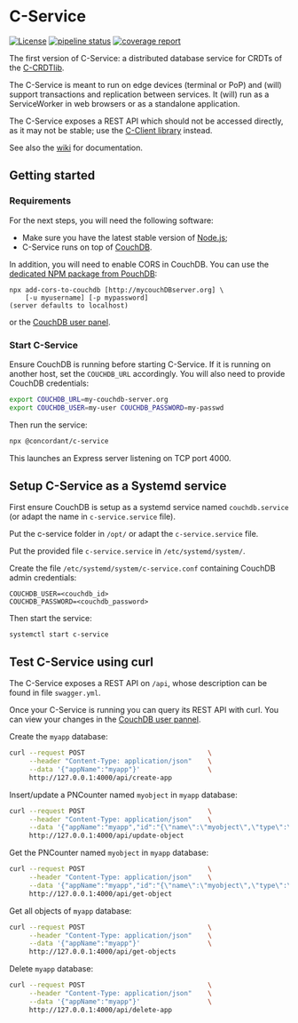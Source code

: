 # C-Service

[![License](https://img.shields.io/badge/license-MIT-green)](https://opensource.org/licenses/MIT)
[![pipeline status](https://gitlab.inria.fr/concordant/software/c-service/badges/master/pipeline.svg)](https://gitlab.inria.fr/concordant/software/c-service/-/commits/master)
[![coverage report](https://gitlab.inria.fr/concordant/software/c-service/badges/master/coverage.svg)](https://gitlab.inria.fr/concordant/software/c-service/-/commits/master)

The first version of C-Service: a distributed database service
for CRDTs of the [C-CRDTlib](https://gitlab.inria.fr/concordant/software/c-crdtlib).

The C-Service is meant to run on edge devices (terminal or PoP)
and (will) support transactions and replication between services.
It (will) run as a ServiceWorker in web browsers
or as a standalone application.

The C-Service exposes a REST API which should not be accessed directly,
as it may not be stable; use the [C-Client library](https://gitlab.inria.fr/concordant/software/c-client) instead.

See also the [wiki](https://gitlab.inria.fr/concordant/software/c-service/-/wikis/)
for documentation.

## Getting started

### Requirements

For the next steps, you will need the following software:

- Make sure you have the latest stable version of [Node.js](https://nodejs.org/en/download/);
- C-Service runs on top of [CouchDB](https://docs.couchdb.org/en/stable/install/index.html).

In addition, you will need to enable CORS in CouchDB.
You can use the [dedicated NPM package from PouchDB](https://github.com/pouchdb/add-cors-to-couchdb):

```shell
npx add-cors-to-couchdb [http://mycouchDBserver.org] \
    [-u myusername] [-p mypassword]
(server defaults to localhost)
```

or the [CouchDB user panel](http://127.0.0.1:5984/_utils/).

### Start C-Service

Ensure CouchDB is running before starting C-Service.
If it is running on another host, set the `COUCHDB_URL` accordingly.
You will also need to provide CouchDB credentials:

```bash
export COUCHDB_URL=my-couchdb-server.org
export COUCHDB_USER=my-user COUCHDB_PASSWORD=my-passwd
```

Then run the service:

```bash
npx @concordant/c-service
```

This launches an Express server listening on TCP port 4000.

## Setup C-Service as a Systemd service

First ensure CouchDB is setup as a systemd service named `couchdb.service`
(or adapt the name in `c-service.service` file).

Put the c-service folder in `/opt/` or adapt the `c-service.service` file.

Put the provided file `c-service.service` in `/etc/systemd/system/`.

Create the file `/etc/systemd/system/c-service.conf`
containing CouchDB admin credentials:

```shell
COUCHDB_USER=<couchdb_id>
COUCHDB_PASSWORD=<couchdb_password>
```

Then start the service:

```shell
systemctl start c-service
```

## Test C-Service using curl

The C-Service exposes a REST API on `/api`,
whose description can be found in file `swagger.yml`.

Once your C-Service is running you can query its REST API with curl.
You can view your changes in the [CouchDB user pannel](http://127.0.0.1:5984/_utils/).

Create the `myapp` database:

```bash
curl --request POST                               \
     --header "Content-Type: application/json"    \
     --data '{"appName":"myapp"}'                 \
     http://127.0.0.1:4000/api/create-app
```

Insert/update a PNCounter named `myobject` in `myapp` database:

```bash
curl --request POST                               \
     --header "Content-Type: application/json"    \
     --data '{"appName":"myapp","id":"{\"name\":\"myobject\",\"type\":\"PNCounter\"}","document":"{\"type\":\"PNCounter\",\"metadata\":{\"increment\":[{\"name\":\"clientid\"},{\"first\":60,\"second\":{\"uid\":{\"name\":\"clientid\"},\"cnt\":-21474836}}],\"decrement\":[]},\"value\":60}"}'  \
     http://127.0.0.1:4000/api/update-object
```

Get the PNCounter named `myobject` in `myapp` database:

```bash
curl --request POST                               \
     --header "Content-Type: application/json"    \
     --data '{"appName":"myapp","id":"{\"name\":\"myobject\",\"type\":\"PNCounter\"}"}'                       \
     http://127.0.0.1:4000/api/get-object
```

Get all objects of `myapp` database:

```bash
curl --request POST                               \
     --header "Content-Type: application/json"    \
     --data '{"appName":"myapp"}'                 \
     http://127.0.0.1:4000/api/get-objects
```

Delete `myapp` database:

```bash
curl --request POST                               \
     --header "Content-Type: application/json"    \
     --data '{"appName":"myapp"}'                 \
     http://127.0.0.1:4000/api/delete-app
```
